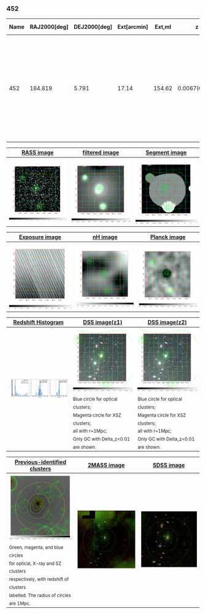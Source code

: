 <div STYLE="page-break-after: always;"></div>

### 452

|Name|RAJ2000[deg]|DEJ2000[deg] |Ext[arcmin]| Ext,ml | z | z_src| C|GC(XSZ,Delta_z<0.01)| GC(OPT,Delta_z<0.01)|GC| R_sig[arcmin] | R500[arcmin] | R500[Mpc]| CRsig[c/s] | CR500[c/s] |L500[1E44 erg/s]|F500[1E-12 erg/s/cm^2]| M500[1E14 Msun]|Tx[keV]|Cnt_sig|Beta|Rc[arcmin]|Comment|Alias|
|---|---|---|---|---|---|------|---|--------|---------|----------|---|---|---|---|---|---|---|---|---|---|---|---|---|---|
|452| 184.819| 5.791| 17.14| 154.62| 0.0067(0.005)| z1, z_opt| S| -| N| C, N, Tak, W| 34.081| 47.664| 0.395| 0.728(0.071)| 0.780(0.076)| 0.011(0.001)| 10.716(0.871)| 0.18(0.01)| 0.73(0.02)| 348.4| 0.510(-0.007+0.017)| 11.074(-0.718+0.879)| An X-ray cluster with $z$ = 0.3535 and offset = 0.12 Mpc (14 arcmin), an SZ cluster with no $z$ with offset = 0.28 Mpc (32 arcmin)| t560|

|[RASS image](../image/452/452_img.pdf)|[filtered image](../image/452/452_fil.pdf)|[Segment image](../image/452/452_seg.pdf)|
|-------------------|--------------------|-------------------|
| <img src="../image/452/452_img.png" width="300">  | <img src="../image/452/452_fil.png" width="300">   | <img src="../image/452/452_seg.png" width="300">  |

|[Exposure image](../image/452/452_mex.pdf)| [nH image](../image/452/452_nh.pdf)| [Planck image](../image/452/452_p.pdf)|
|-------------------|--------------------|-------------------|
|<img src="../image/452/452_mex.png" width="300">   | <img src="../image/452/452_nh.png" width="300">    | <img src="../image/452/452_p.png" width="300"> |

|[Redshift Histogram](../image/452/452_zg.pdf) | [DSS image(z1)](../image/452/452_dss_z1.pdf)      |  [DSS image(z2)](../image/452/452_dss_z2.pdf)    |
|-------------------|--------------------|-------------------|
|<img src="../image/452/452_zg.png" width="300"> |<img src="../image/452/452_dss_z1.png" width="300"> <sub><br>Blue circle for optical clusters; <br>Magenta circle for XSZ clusters; <br>all with r=1Mpc; <br>Only GC with Delta_z<0.01 are shown. </sub>| <img src="../image/452/452_dss_z2.png" width="300"><sub><br>Blue circle for optical clusters; <br>Magenta circle for XSZ clusters; <br>all with r=1Mpc; <br>Only GC with Delta_z<0.01 are shown. </sub> |

|[Previous-identified clusters](../image/452/452_gc.pdf) | [2MASS image](../image/452/452_2mass.pdf)      |[SDSS image](../image/452/452_sdss.pdf)   |
|-------------------|-------------------|-------------------|
|<img src=../image/452/452_gc.png width="300"> <br><sub>Green, magenta, and blue circles <br>for optical, X-ray and SZ clusters <br>respectively, with redshift of clusters <br>labelled. The radius of circles <br>are 1Mpc.</sub>|<img src="../image/452/452_2mass.png" width="300">  | <img src="../image/452/452_sdss.png" width="300">  |




